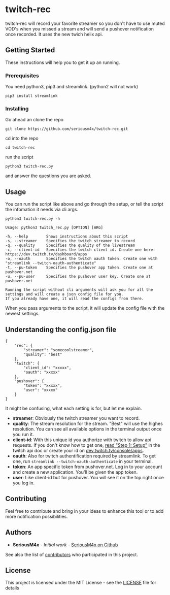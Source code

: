 # twitch-rec

twitch-rec will record your favorite streamer so you don't have to use muted VOD's when you missed a stream and will send a pushover notification once recorded. It uses the new twich helix api.


## Getting Started

These instructions will help you to get it up an running.

### Prerequisites

You need python3, pip3 and streamlink. (python2 will not work)

```
pip3 install streamlink
```

### Installing

Go ahead an clone the repo

```
git clone https://github.com/seriousm4x/twitch-rec.git
```

cd into the repo

```
cd twitch-rec
```

run the script

```
python3 twitch-rec.py
```

and answer the questions you are asked.

## Usage

You can run the script like above and go through the setup, or tell the script the infomation it needs via cli args.

`python3 twitch-rec.py -h`

```
Usage: python3 twitch_rec.py [OPTION] [ARG]

-h, --help        Shows instructions about this script
-s, --streamer    Specifies the twitch streamer to record
-q, --quality     Specifies the quality of the livestream
-c, --client-id   Specifies the twitch client id. Create one here: https://dev.twitch.tv/dashboard/apps
-o, --oauth       Specifies the twitch oauth token. Create one with "streamlink --twitch-oauth-authenticate"
-t, --pu-token    Specifies the pushover app token. Create one at pushover.net
-u, --pu-user     Specifies the pushover user key. Create one at pushover.net

Running the script without cli arguments will ask you for all the settings and will create a json config file for you.
If you already have one, it will read the configs from there.
```

When you pass arguments to the script, it will update the config file with the newest settings. 

## Understanding the config.json file

```
{
    "rec": {
        "streamer": "somecoolstreamer",
        "quality": "best"
    },
    "twitch": {
        "client_id": "xxxxx",
        "oauth": "xxxxx"
    },
    "pushover": {
        "token": "xxxxx",
        "user": "xxxxx"
    }
}
```

It might be confusing, what each setting is for, but let me explain.
* **streamer**: Obviously the twitch streamer you want to record.
* **quality**: The stream resolution for the stream. "Best" will use the highes resolution. You can see all available options in the terminal output once you run it.
* **client-id**: With this unique id you authorize with twitch to allow api requests. If you don't know how to get one, [read "Step 1: Setup"](https://dev.twitch.tv/docs/api/) in the twitch api doc or create your id on [dev.twitch.tv/console/apps](https://dev.twitch.tv/console/apps).
* **oauth**: Also for twitch authentification required by streamlink. To get one, run `streamlink --twitch-oauth-authenticate` in your terminal.
* **token**: An app specific token from pushover.net. Log in to your account and create a new application. You'll be given the app token.
* **user**: Like client-id but for pushover. You will see it on the top right once you log in.

## Contributing

Feel free to contribute and bring in your ideas to enhance this tool or to add more notification possibilities.

## Authors

* **SeriousM4x** - *Initial work* - [SeriousM4x on Github](https://github.com/seriousm4x)

See also the list of [contributors](https://github.com/seriousm4x/twitch-rec/contributors) who participated in this project.

## License

This project is licensed under the MIT License - see the [LICENSE](LICENSE) file for details